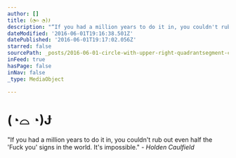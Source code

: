 ```yaml
---
author: []
title: (◔⌓ ◔)Ɉ
description: "“If you had a million years to do it in, you couldn't rub out even half the ‘Fuck you’ signs in the world. It's impossible.” - Holden Caulfield"
dateModified: '2016-06-01T19:16:38.501Z'
datePublished: '2016-06-01T19:17:02.056Z'
starred: false
sourcePath: _posts/2016-06-01-circle-with-upper-right-quadrantsegment-circle-with-upper-right-quadrant.md
inFeed: true
hasPage: false
inNav: false
_type: MediaObject

---
```

# (◔⌓ ◔)Ɉ

"If you had a million years to do it in, you couldn't rub out even half the 'Fuck you' signs in the world. It's impossible." - _Holden Caulfield_